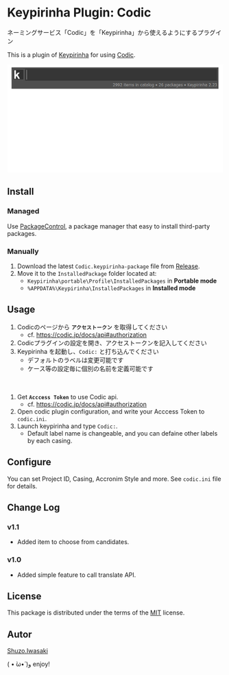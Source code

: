 # Keypirinha Plugin: Codic

ネーミングサービス「Codic」を「Keypirinha」から使えるようにするプラグイン

This is a plugin of [Keypirinha](http://keypirinha.com) for using [Codic](https://codic.jp/).

![Qiita](./screenshot.gif)

## Install

### Managed

Use [PackageControl](https://github.com/ueffel/Keypirinha-PackageControl), a package manager that easy to install third-party packages.

### Manually

1. Download the latest `Codic.keypirinha-package` file from [Release](https://github.com/shuGH/keypirinha-codic/releases).
2. Move it to the `InstalledPackage` folder located at:
    * `Keypirinha\portable\Profile\InstalledPackages` in **Portable mode**
    * `%APPDATA%\Keypirinha\InstalledPackages` in **Installed mode**

## Usage

1. Codicのページから **`アクセストークン`** を取得してください
    * cf. https://codic.jp/docs/api#authorization
2. Codicプラグインの設定を開き、アクセストークンを記入してください
3. Keypirinha を起動し、`Codic:` と打ち込んでください
    * デフォルトのラベルは変更可能です
    * ケース等の設定毎に個別の名前を定義可能です

　

1. Get **`Acccess Token`** to use Codic api.
    * cf. https://codic.jp/docs/api#authorization
2. Open codic plugin configuration, and write your Acccess Token to `codic.ini`.
3. Launch keypirinha and type `Codic:`.
    * Default label name is changeable, and you can defaine other labels by each casing.

## Configure

You can set Project ID, Casing, Accronim Style and more.
See `codic.ini` file for details.

## Change Log

### v1.1

* Added item to choose from candidates.

### v1.0

* Added simple feature to call translate API.

## License

This package is distributed under the terms of the [MIT](https://github.com/shuGH/keypirinha-codic/blob/master/LICENSE) license.

##  Autor

[Shuzo.Iwasaki](https://github.com/shuGH)

( • ̀ω•́ )و enjoy!
